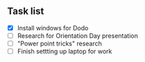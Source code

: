 ## Task list
- [x] Install windows for Dodo
- [ ] Research for Orientation Day presentation
- [ ] "Power point tricks" research
- [ ] Finish settting up laptop for work